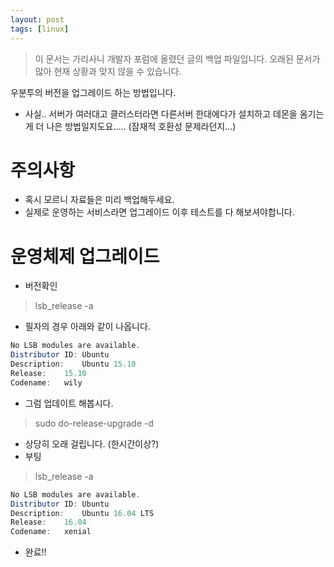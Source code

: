 ```yaml
---
layout: post
tags: [linux]
---
```


> 이 문서는 가리사니 개발자 포럼에 올렸던 글의 백업 파일입니다.
오래된 문서가 많아 현재 상황과 맞지 않을 수 있습니다.


우분투의 버전을 업그레이드 하는 방법입니다.
- 사실.. 서버가 여러대고 클러스터라면 다른서버 한대에다가 설치하고 데몬을 옴기는게 더 나은 방법일지도요..... (잠재적 호환성 문제라던지...)


# 주의사항
- 혹시 모르니 자료들은 미리 백업해두세요.
- 실제로 운영하는 서비스라면 업그레이드 이후 테스트를 다 해보셔야합니다.


# 운영체제 업그레이드
- 버전확인
> lsb_release -a
- 필자의 경우 아래와 같이 나옵니다.
``` java
No LSB modules are available.
Distributor ID:	Ubuntu
Description:	Ubuntu 15.10
Release:	15.10
Codename:	wily
```
- 그럼 업데이트 해봅시다.
> sudo do-release-upgrade -d
- 상당히 오래 걸립니다. (한시간이상?)
- 부팅
> lsb_release -a
``` java
No LSB modules are available.
Distributor ID:	Ubuntu
Description:	Ubuntu 16.04 LTS
Release:	16.04
Codename:	xenial
```
- 완료!!
